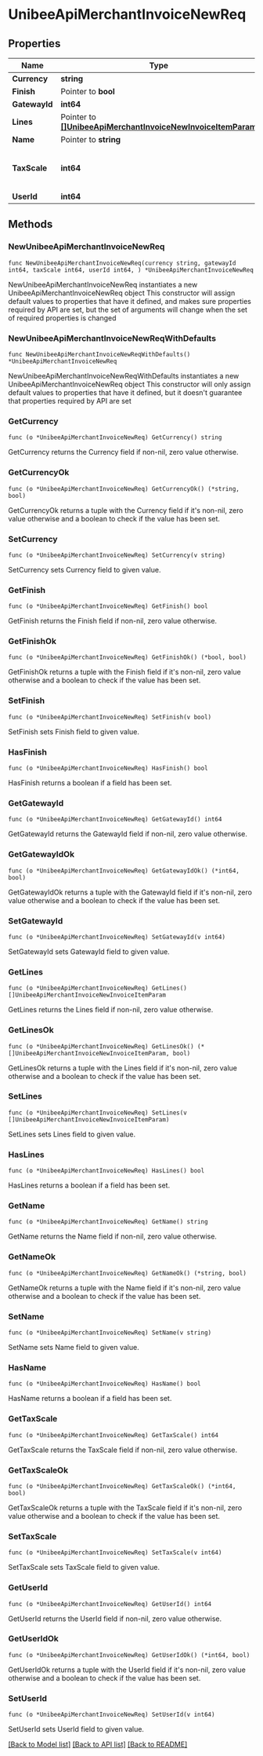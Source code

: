# UnibeeApiMerchantInvoiceNewReq

## Properties

Name | Type | Description | Notes
------------ | ------------- | ------------- | -------------
**Currency** | **string** | Currency | 
**Finish** | Pointer to **bool** |  | [optional] 
**GatewayId** | **int64** | Gateway Id | 
**Lines** | Pointer to [**[]UnibeeApiMerchantInvoiceNewInvoiceItemParam**](UnibeeApiMerchantInvoiceNewInvoiceItemParam.md) |  | [optional] 
**Name** | Pointer to **string** | Name | [optional] 
**TaxScale** | **int64** | TaxScale，1000 represent 10% | 
**UserId** | **int64** | UserId | 

## Methods

### NewUnibeeApiMerchantInvoiceNewReq

`func NewUnibeeApiMerchantInvoiceNewReq(currency string, gatewayId int64, taxScale int64, userId int64, ) *UnibeeApiMerchantInvoiceNewReq`

NewUnibeeApiMerchantInvoiceNewReq instantiates a new UnibeeApiMerchantInvoiceNewReq object
This constructor will assign default values to properties that have it defined,
and makes sure properties required by API are set, but the set of arguments
will change when the set of required properties is changed

### NewUnibeeApiMerchantInvoiceNewReqWithDefaults

`func NewUnibeeApiMerchantInvoiceNewReqWithDefaults() *UnibeeApiMerchantInvoiceNewReq`

NewUnibeeApiMerchantInvoiceNewReqWithDefaults instantiates a new UnibeeApiMerchantInvoiceNewReq object
This constructor will only assign default values to properties that have it defined,
but it doesn't guarantee that properties required by API are set

### GetCurrency

`func (o *UnibeeApiMerchantInvoiceNewReq) GetCurrency() string`

GetCurrency returns the Currency field if non-nil, zero value otherwise.

### GetCurrencyOk

`func (o *UnibeeApiMerchantInvoiceNewReq) GetCurrencyOk() (*string, bool)`

GetCurrencyOk returns a tuple with the Currency field if it's non-nil, zero value otherwise
and a boolean to check if the value has been set.

### SetCurrency

`func (o *UnibeeApiMerchantInvoiceNewReq) SetCurrency(v string)`

SetCurrency sets Currency field to given value.


### GetFinish

`func (o *UnibeeApiMerchantInvoiceNewReq) GetFinish() bool`

GetFinish returns the Finish field if non-nil, zero value otherwise.

### GetFinishOk

`func (o *UnibeeApiMerchantInvoiceNewReq) GetFinishOk() (*bool, bool)`

GetFinishOk returns a tuple with the Finish field if it's non-nil, zero value otherwise
and a boolean to check if the value has been set.

### SetFinish

`func (o *UnibeeApiMerchantInvoiceNewReq) SetFinish(v bool)`

SetFinish sets Finish field to given value.

### HasFinish

`func (o *UnibeeApiMerchantInvoiceNewReq) HasFinish() bool`

HasFinish returns a boolean if a field has been set.

### GetGatewayId

`func (o *UnibeeApiMerchantInvoiceNewReq) GetGatewayId() int64`

GetGatewayId returns the GatewayId field if non-nil, zero value otherwise.

### GetGatewayIdOk

`func (o *UnibeeApiMerchantInvoiceNewReq) GetGatewayIdOk() (*int64, bool)`

GetGatewayIdOk returns a tuple with the GatewayId field if it's non-nil, zero value otherwise
and a boolean to check if the value has been set.

### SetGatewayId

`func (o *UnibeeApiMerchantInvoiceNewReq) SetGatewayId(v int64)`

SetGatewayId sets GatewayId field to given value.


### GetLines

`func (o *UnibeeApiMerchantInvoiceNewReq) GetLines() []UnibeeApiMerchantInvoiceNewInvoiceItemParam`

GetLines returns the Lines field if non-nil, zero value otherwise.

### GetLinesOk

`func (o *UnibeeApiMerchantInvoiceNewReq) GetLinesOk() (*[]UnibeeApiMerchantInvoiceNewInvoiceItemParam, bool)`

GetLinesOk returns a tuple with the Lines field if it's non-nil, zero value otherwise
and a boolean to check if the value has been set.

### SetLines

`func (o *UnibeeApiMerchantInvoiceNewReq) SetLines(v []UnibeeApiMerchantInvoiceNewInvoiceItemParam)`

SetLines sets Lines field to given value.

### HasLines

`func (o *UnibeeApiMerchantInvoiceNewReq) HasLines() bool`

HasLines returns a boolean if a field has been set.

### GetName

`func (o *UnibeeApiMerchantInvoiceNewReq) GetName() string`

GetName returns the Name field if non-nil, zero value otherwise.

### GetNameOk

`func (o *UnibeeApiMerchantInvoiceNewReq) GetNameOk() (*string, bool)`

GetNameOk returns a tuple with the Name field if it's non-nil, zero value otherwise
and a boolean to check if the value has been set.

### SetName

`func (o *UnibeeApiMerchantInvoiceNewReq) SetName(v string)`

SetName sets Name field to given value.

### HasName

`func (o *UnibeeApiMerchantInvoiceNewReq) HasName() bool`

HasName returns a boolean if a field has been set.

### GetTaxScale

`func (o *UnibeeApiMerchantInvoiceNewReq) GetTaxScale() int64`

GetTaxScale returns the TaxScale field if non-nil, zero value otherwise.

### GetTaxScaleOk

`func (o *UnibeeApiMerchantInvoiceNewReq) GetTaxScaleOk() (*int64, bool)`

GetTaxScaleOk returns a tuple with the TaxScale field if it's non-nil, zero value otherwise
and a boolean to check if the value has been set.

### SetTaxScale

`func (o *UnibeeApiMerchantInvoiceNewReq) SetTaxScale(v int64)`

SetTaxScale sets TaxScale field to given value.


### GetUserId

`func (o *UnibeeApiMerchantInvoiceNewReq) GetUserId() int64`

GetUserId returns the UserId field if non-nil, zero value otherwise.

### GetUserIdOk

`func (o *UnibeeApiMerchantInvoiceNewReq) GetUserIdOk() (*int64, bool)`

GetUserIdOk returns a tuple with the UserId field if it's non-nil, zero value otherwise
and a boolean to check if the value has been set.

### SetUserId

`func (o *UnibeeApiMerchantInvoiceNewReq) SetUserId(v int64)`

SetUserId sets UserId field to given value.



[[Back to Model list]](../README.md#documentation-for-models) [[Back to API list]](../README.md#documentation-for-api-endpoints) [[Back to README]](../README.md)


